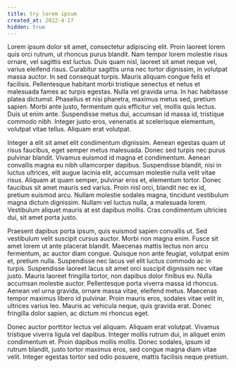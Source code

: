 ```yaml
---
title: try lorem ipsum
created_at: 2022-4-17
hidden: true
---
```


 Lorem ipsum dolor sit amet, consectetur adipiscing elit. Proin laoreet lorem quis orci rutrum, ut rhoncus purus blandit. Nam tempor lorem molestie risus ornare, vel sagittis est luctus. Duis quam nisl, laoreet sit amet neque vel, varius eleifend risus. Curabitur sagittis urna nec tortor dignissim, in volutpat massa auctor. In sed consequat turpis. Mauris aliquam congue felis et facilisis. Pellentesque habitant morbi tristique senectus et netus et malesuada fames ac turpis egestas. Nulla vel gravida urna. In hac habitasse platea dictumst. Phasellus et nisi pharetra, maximus metus sed, pretium sapien. Morbi ante justo, fermentum quis efficitur vel, mollis quis lectus. Duis ut enim ante. Suspendisse metus dui, accumsan id massa id, tristique commodo nibh. Integer justo eros, venenatis at scelerisque elementum, volutpat vitae tellus. Aliquam erat volutpat.

Integer a elit sit amet elit condimentum dignissim. Aenean egestas quam ut risus faucibus, eget semper metus malesuada. Donec sed turpis nec purus pulvinar blandit. Vivamus euismod id magna et condimentum. Aenean convallis magna eu nibh ullamcorper dapibus. Suspendisse blandit, nisi in luctus ultrices, elit augue lacinia elit, accumsan molestie nulla velit vitae risus. Aliquam at quam semper, pulvinar eros et, elementum tortor. Donec faucibus sit amet mauris sed varius. Proin nisl orci, blandit nec ex id, pretium euismod arcu. Nullam molestie sodales magna, tincidunt vestibulum magna dictum dignissim. Nullam vel luctus nulla, a malesuada lorem. Vestibulum aliquet mauris at est dapibus mollis. Cras condimentum ultricies dui, sit amet porta justo.

Praesent dapibus porta ipsum, quis euismod sapien convallis ut. Sed vestibulum velit suscipit cursus auctor. Morbi non magna enim. Fusce sit amet lorem ut ante placerat blandit. Maecenas mattis lectus non arcu fermentum, ac auctor diam congue. Quisque non ante feugiat, volutpat enim et, pretium nulla. Suspendisse nec lacus vel elit luctus commodo ac in turpis. Suspendisse laoreet lacus sit amet orci suscipit dignissim nec vitae justo. Mauris laoreet fringilla tortor, non dapibus dolor finibus eu. Nulla accumsan molestie auctor. Pellentesque porta viverra massa id rhoncus. Aenean vel urna gravida, ornare massa vitae, eleifend metus. Maecenas tempor maximus libero id pulvinar. Proin mauris eros, sodales vitae velit in, ultrices varius leo. Mauris ac vehicula neque, quis gravida erat. Donec fringilla dolor sapien, ac dictum mi rhoncus eget.

Donec auctor porttitor lectus vel aliquam. Aliquam erat volutpat. Vivamus tristique viverra ligula vel dapibus. Integer mollis rutrum dui, in aliquet enim condimentum et. Proin dapibus mollis mollis. Donec sodales, ipsum id rutrum blandit, justo tortor maximus eros, sed congue magna diam vitae velit. Integer egestas tortor sed odio posuere, mattis facilisis neque pretium. 

